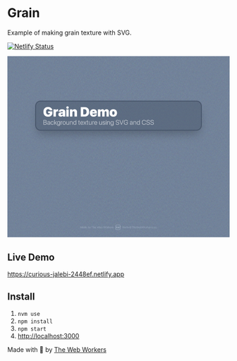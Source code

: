 # Grain

Example of making grain texture with SVG.

[![Netlify Status](https://api.netlify.com/api/v1/badges/fa48e291-9028-4cf8-8d77-7774e2fdd23f/deploy-status)](https://app.netlify.com/sites/curious-jalebi-2448ef/deploys)

![screenshot of grain demo](/screenshot.png)
## Live Demo

<https://curious-jalebi-2448ef.netlify.app>

## Install

1. `nvm use`
2. `npm install`
3. `npm start`
4. <http://localhost:3000>

Made with 💛 by [The Web Workers](https://thewebworkers.co)
